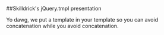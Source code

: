 ##Skilldrick's jQuery.tmpl presentation

Yo dawg, we put a template in your template so you can avoid concatenation
while you avoid concatenation.
